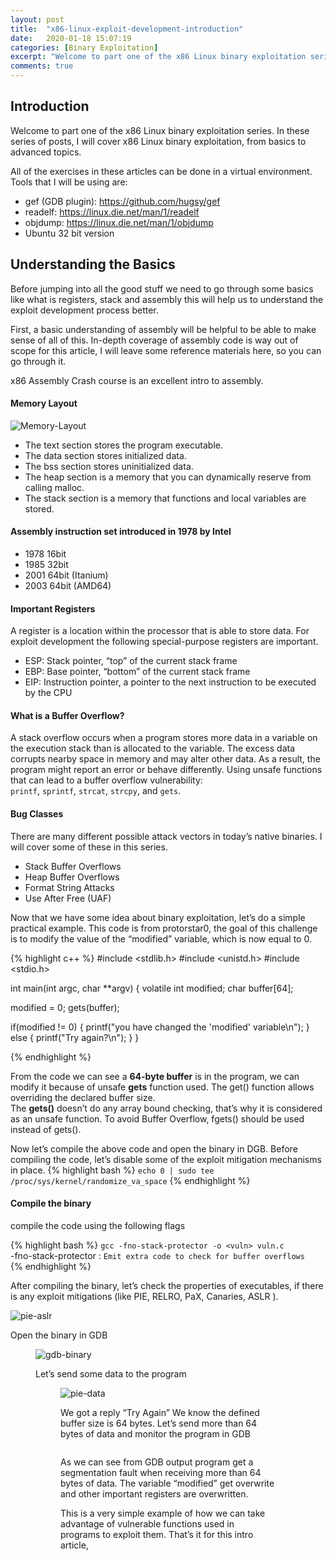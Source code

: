 ```yaml
---
layout: post
title:  "x86-linux-exploit-development-introduction"
date:   2020-01-18 15:07:19
categories: [Binary Exploitation]
excerpt: "Welcome to part one of the x86 Linux binary exploitation series. In these series of posts, I will cover x86 Linux binary exploitation, from basics to advanced topics."
comments: true
---
```



## Introduction  
Welcome to part one of the x86 Linux binary exploitation series. In these series of posts, I will cover x86 Linux binary exploitation, from basics to advanced topics.

All of the exercises in these articles can be done in a virtual environment. Tools that I will be using are: 

  + gef (GDB plugin): <https://github.com/hugsy/gef> 
  + readelf: <https://linux.die.net/man/1/readelf> 
  + objdump: <https://linux.die.net/man/1/objdump> 
  + Ubuntu 32 bit version

## Understanding the Basics

Before jumping into all the good stuff we need to go through some basics like what is registers, stack and assembly this will help us to understand the exploit development process better.

First, a basic understanding of assembly will be helpful to be able to make sense of all of this. In-depth coverage of assembly code is way out of scope for this article, I will leave some reference materials here, so you can go through it.

x86 Assembly Crash course is an excellent intro to assembly.
  
#### Memory Layout

![Memory-Layout](/blogs/img/6-0.jpg)


  + The text section stores the program executable. 
  + The data section stores initialized data.
  + The bss section stores uninitialized data.
  + The heap section is a memory that you can dynamically reserve from calling&nbsp;malloc. 
  + The stack section is a memory that functions and local variables are stored. 

#### Assembly instruction set introduced in 1978 by Intel 

  + 1978 16bit 
  + 1985 32bit 
  + 2001 64bit (Itanium) 
  + 2003 64bit (AMD64)

#### Important Registers  
A register is a location within the processor that is able to store data. For exploit development the following special-purpose registers are important.

  + ESP: Stack pointer, “top” of the current stack frame 
  + EBP: Base pointer, “bottom” of the current stack frame
  + EIP: Instruction pointer, a pointer to the next instruction to be executed by the CPU

#### What is a Buffer Overflow?

A stack overflow occurs when a program stores more data in a variable on the execution stack than is allocated to the variable. The excess data corrupts nearby space in memory and may alter other data. As a result, the program might report an error or behave differently. Using unsafe functions that can lead to a buffer overflow vulnerability:&nbsp; `printf`,&nbsp;`sprintf`,&nbsp;`strcat`,&nbsp;`strcpy`, and&nbsp;`gets`. 

#### Bug Classes

There are many different possible attack vectors in today’s native binaries. I will cover some of these in this series.

  + Stack Buffer Overflows
  + Heap Buffer Overflows
  + Format String Attacks
  + Use After Free (UAF)

Now that we have some idea about binary exploitation, let’s do a simple practical example. This code is from protorstar0, the goal of this challenge is to modify the value of the &#8220;modified&#8221; variable, which is now equal to 0.

{% highlight c++ %}
#include <stdlib.h>
#include <unistd.h>
#include <stdio.h>

int main(int argc, char **argv)
{
  volatile int modified;
  char buffer[64];

  modified = 0;
  gets(buffer);

  if(modified != 0) {
      printf("you have changed the 'modified' variable\n");
  } else {
      printf("Try again?\n");
  }
}

{% endhighlight %}

From the code we can see a **64-byte buffer**&nbsp;is in the program, we can modify it because of unsafe **gets**&nbsp;function used. The get() function allows overriding the declared buffer size.  
The **gets()** doesn’t do any array bound checking, that&#8217;s why it is considered as an unsafe function. To avoid Buffer Overflow, fgets() should be used instead of gets().

Now let&#8217;s compile the above code and open the binary in DGB. Before compiling the code, let&#8217;s disable some of the exploit mitigation mechanisms in place.
{% highlight bash %}
`echo 0 | sudo tee /proc/sys/kernel/randomize_va_space` 
{% endhighlight %}

#### Compile the binary
compile the code using the following flags  

{% highlight bash %}
`gcc -fno-stack-protector -o <vuln> vuln.c`  
-fno-stack-protector :  `Emit extra code to check for buffer overflows`  
{% endhighlight %}

After compiling the binary, let&#8217;s check the properties of executables, if there is any exploit mitigations (like PIE, RELRO, PaX, Canaries, ASLR ).  

![pie-aslr](/blogs/img/4.png)

Open the binary in GDB<figure class="wp-block-image size-large">
![gdb-binary](/blogs/img/3-1.png.png)


Let&#8217;s send some data to the program<figure class="wp-block-image size-large">
![pie-data](/blogs/img/5.png)

We got a reply &#8220;Try Again&#8221; We know the defined buffer size is 64 bytes. Let&#8217;s send more than 64 bytes of data and monitor the program in GDB<figure class="wp-block-image size-large">

<img src="https://blog.ptrace.net/wp-content/uploads/2019/12/3.jpg" alt="" class="wp-image-117" srcset="https://blog.ptrace.net/wp-content/uploads/2019/12/3.jpg 882w, https://blog.ptrace.net/wp-content/uploads/2019/12/3-300x226.jpg 300w, https://blog.ptrace.net/wp-content/uploads/2019/12/3-768x577.jpg 768w, https://blog.ptrace.net/wp-content/uploads/2019/12/3-624x469.jpg 624w" sizes="(max-width: 882px) 100vw, 882px" /> </figure> 

As we can see from GDB output program get a segmentation fault when receiving more than 64 bytes of data. The variable &#8220;modified&#8221; get overwrite and other important registers are overwritten. 

  
This is a very simple example of how we can take advantage of vulnerable functions used in programs to exploit them. That&#8217;s it for this intro article,

<pre class="wp-block-code"><code></code></pre>
